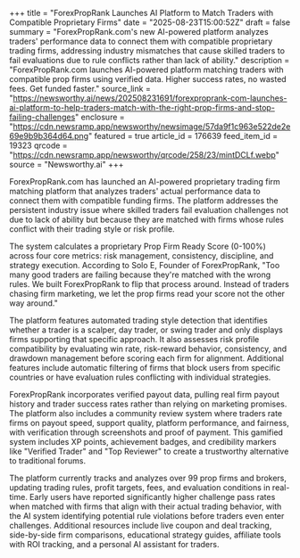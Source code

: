 +++
title = "ForexPropRank Launches AI Platform to Match Traders with Compatible Proprietary Firms"
date = "2025-08-23T15:00:52Z"
draft = false
summary = "ForexPropRank.com's new AI-powered platform analyzes traders' performance data to connect them with compatible proprietary trading firms, addressing industry mismatches that cause skilled traders to fail evaluations due to rule conflicts rather than lack of ability."
description = "ForexPropRank.com launches AI-powered platform matching traders with compatible prop firms using verified data. Higher success rates, no wasted fees. Get funded faster."
source_link = "https://newsworthy.ai/news/202508231691/forexproprank-com-launches-ai-platform-to-help-traders-match-with-the-right-prop-firms-and-stop-failing-challenges"
enclosure = "https://cdn.newsramp.app/newsworthy/newsimage/57da9f1c963e522de2e69e9b9b364d64.png"
featured = true
article_id = 176639
feed_item_id = 19323
qrcode = "https://cdn.newsramp.app/newsworthy/qrcode/258/23/mintDCLf.webp"
source = "Newsworthy.ai"
+++

<p>ForexPropRank.com has launched an AI-powered proprietary trading firm matching platform that analyzes traders' actual performance data to connect them with compatible funding firms. The platform addresses the persistent industry issue where skilled traders fail evaluation challenges not due to lack of ability but because they are matched with firms whose rules conflict with their trading style or risk profile.</p><p>The system calculates a proprietary Prop Firm Ready Score (0-100%) across four core metrics: risk management, consistency, discipline, and strategy execution. According to Solo E, Founder of ForexPropRank, "Too many good traders are failing because they're matched with the wrong rules. We built ForexPropRank to flip that process around. Instead of traders chasing firm marketing, we let the prop firms read your score not the other way around."</p><p>The platform features automated trading style detection that identifies whether a trader is a scalper, day trader, or swing trader and only displays firms supporting that specific approach. It also assesses risk profile compatibility by evaluating win rate, risk-reward behavior, consistency, and drawdown management before scoring each firm for alignment. Additional features include automatic filtering of firms that block users from specific countries or have evaluation rules conflicting with individual strategies.</p><p>ForexPropRank incorporates verified payout data, pulling real firm payout history and trader success rates rather than relying on marketing promises. The platform also includes a community review system where traders rate firms on payout speed, support quality, platform performance, and fairness, with verification through screenshots and proof of payment. This gamified system includes XP points, achievement badges, and credibility markers like "Verified Trader" and "Top Reviewer" to create a trustworthy alternative to traditional forums.</p><p>The platform currently tracks and analyzes over 99 prop firms and brokers, updating trading rules, profit targets, fees, and evaluation conditions in real-time. Early users have reported significantly higher challenge pass rates when matched with firms that align with their actual trading behavior, with the AI system identifying potential rule violations before traders even enter challenges. Additional resources include live coupon and deal tracking, side-by-side firm comparisons, educational strategy guides, affiliate tools with ROI tracking, and a personal AI assistant for traders.</p>